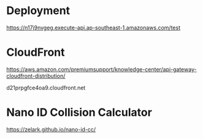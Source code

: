 # Deployment

https://n17j9nvgeg.execute-api.ap-southeast-1.amazonaws.com/test

# CloudFront

https://aws.amazon.com/premiumsupport/knowledge-center/api-gateway-cloudfront-distribution/

d21prpgfce4oa9.cloudfront.net

# Nano ID Collision Calculator

https://zelark.github.io/nano-id-cc/

